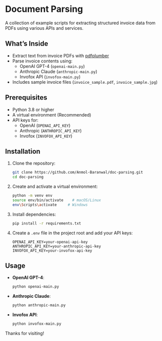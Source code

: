 # Document Parsing

A collection of example scripts for extracting structured invoice data from PDFs using various APIs and services.

## What’s Inside

- Extract text from invoice PDFs with [pdfplumber](https://github.com/jsvine/pdfplumber)
- Parse invoice contents using:
  - OpenAI GPT-4 (`openai-main.py`)
  - Anthropic Claude (`anthropic-main.py`)
  - Invofox API (`invofox-main.py`)
- Includes sample invoice files (`invoice_sample.pdf`, `invoice_sample.jpg`)

## Prerequisites

- Python 3.8 or higher
- A virtual environment (Recommended)
- API keys for:
  - OpenAI (`OPENAI_API_KEY`)
  - Anthropic (`ANTHROPIC_API_KEY`)
  - Invofox (`INVOFOX_API_KEY`)

## Installation

1. Clone the repository:

   ```bash
   git clone https://github.com/Anmol-Baranwal/doc-parsing.git
   cd doc-parsing
   ```

2. Create and activate a virtual environment:

   ```bash
   python -m venv env
   source env/bin/activate    # macOS/Linux
   env\Scripts\activate     # Windows
   ```

3. Install dependencies:

   ```bash
   pip install -r requirements.txt
   ```

4. Create a `.env` file in the project root and add your API keys:

   ```env
   OPENAI_API_KEY=your-openai-api-key
   ANTHROPIC_API_KEY=your-anthropic-api-key
   INVOFOX_API_KEY=your-invofox-api-key
   ```

## Usage

- **OpenAI GPT-4**:

  ```bash
  python openai-main.py
  ```

- **Anthropic Claude**:

  ```bash
  python anthropic-main.py
  ```

- **Invofox API**:
  ```bash
  python invofox-main.py
  ```

Thanks for visiting!
